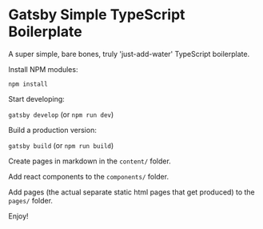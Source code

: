 # Gatsby Simple TypeScript Boilerplate

A super simple, bare bones, truly 'just-add-water' TypeScript boilerplate.

Install NPM modules:

`npm install`

Start developing:

`gatsby develop` (or `npm run dev`)

Build a production version:

`gatsby build` (or `npm run build`)

Create pages in markdown in the `content/` folder.

Add react components to the `components/` folder.

Add pages (the actual separate static html pages that get produced) to the `pages/` folder.

Enjoy!
